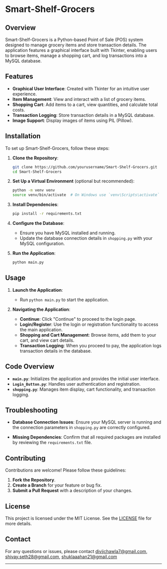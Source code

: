 # Smart-Shelf-Grocers

## Overview

Smart-Shelf-Grocers is a Python-based Point of Sale (POS) system designed to manage grocery items and store transaction details. The application features a graphical interface built with Tkinter, enabling users to browse items, manage a shopping cart, and log transactions into a MySQL database.

## Features

- **Graphical User Interface**: Created with Tkinter for an intuitive user experience.
- **Item Management**: View and interact with a list of grocery items.
- **Shopping Cart**: Add items to a cart, view quantities, and calculate total costs.
- **Transaction Logging**: Store transaction details in a MySQL database.
- **Image Support**: Display images of items using PIL (Pillow).

## Installation

To set up Smart-Shelf-Grocers, follow these steps:

1. **Clone the Repository**:
   ```bash
   git clone https://github.com/yourusername/Smart-Shelf-Grocers.git
   cd Smart-Shelf-Grocers
   ```

2. **Set Up a Virtual Environment** (optional but recommended):
   ```bash
   python -m venv venv
   source venv/bin/activate  # On Windows use `venv\Scripts\activate`
   ```

3. **Install Dependencies**:
   ```bash
   pip install -r requirements.txt
   ```

4. **Configure the Database**:
   - Ensure you have MySQL installed and running.
   - Update the database connection details in `shopping.py` with your MySQL configuration.

5. **Run the Application**:
   ```bash
   python main.py
   ```

## Usage

1. **Launch the Application**:
   - Run `python main.py` to start the application.

2. **Navigating the Application**:
   - **Continue**: Click "Continue" to proceed to the login page.
   - **Login/Register**: Use the login or registration functionality to access the main application.
   - **Shopping and Cart Management**: Browse items, add them to your cart, and view cart details.
   - **Transaction Logging**: When you proceed to pay, the application logs transaction details in the database.

## Code Overview

- **`main.py`**: Initializes the application and provides the initial user interface.
- **`Login_Button.py`**: Handles user authentication and registration.
- **`shopping.py`**: Manages item display, cart functionality, and transaction logging.

## Troubleshooting

- **Database Connection Issues**:
  Ensure your MySQL server is running and the connection parameters in `shopping.py` are correctly configured.

- **Missing Dependencies**:
  Confirm that all required packages are installed by reviewing the `requirements.txt` file.

## Contributing

Contributions are welcome! Please follow these guidelines:

1. **Fork the Repository**.
2. **Create a Branch** for your feature or bug fix.
3. **Submit a Pull Request** with a description of your changes.

## License

This project is licensed under the MIT License. See the [LICENSE](LICENSE) file for more details.

## Contact

For any questions or issues, please contact divijchawla7@gmail.com, shivay.seth28@gmail.com, shuklaaahan21@gmail.com

---

